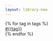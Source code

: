 ```yaml
---
layout: library-new
---
```


<!--Table-->


<div class="w-100 center flex flex-wrap">
{% for tag in tags %}
<div class="w-third-l w-100 pa3 item">
    <div class="pa4 bg-newmba-offwhite f5 br2">
        <div class=""><a class="link newmba-purple b" href="/library/?search={{tag}}">#{{tag}}</a></div>
    </div>
</div>
{% endfor %}
</div>